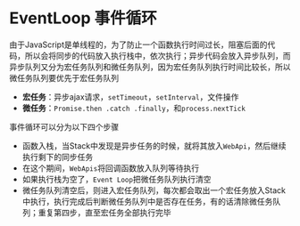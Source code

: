 # EventLoop 事件循环

由于JavaScript是单线程的，为了防止一个函数执行时间过长，阻塞后面的代码，所以会将同步的代码放入执行栈中，依次执行；异步代码会放入异步队列，而异步队列又分为宏任务队列和微任务队列，因为宏任务队列执行时间比较长，所以微任务队列要优先于宏任务队列

* **宏任务**：异步ajax请求，`setTimeout`，`setInterval`，文件操作
* **微任务**：`Promise.then .catch .finally`，和`process.nextTick`

事件循环可以分为以下四个步骤

* 函数入栈，当Stack中发现是异步任务的时候，就将其放入`WebApi`，然后继续执行剩下的同步任务
* 在这个期间，`WebApis`将回调函数放入队列等待执行
* 如果执行栈为空了，`Event Loop`把微任务队列执行清空
* 微任务队列清空后，则进入宏任务队列，每次都会取出一个宏任务放入Stack中执行，执行完成后判断微任务队列中是否存在任务，有的话清除微任务队列；重复第四步，直至宏任务全部执行完毕